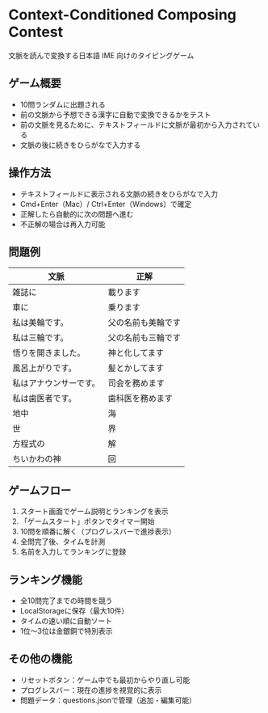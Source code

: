 # Context-Conditioned Composing Contest

文脈を読んで変換する日本語 IME 向けのタイピングゲーム

## ゲーム概要
- 10問ランダムに出題される
- 前の文脈から予想できる漢字に自動で変換できるかをテスト
- 前の文脈を見るために、テキストフィールドに文脈が最初から入力されている
- 文脈の後に続きをひらがなで入力する

## 操作方法
- テキストフィールドに表示される文脈の続きをひらがなで入力
- Cmd+Enter（Mac）/ Ctrl+Enter（Windows）で確定
- 正解したら自動的に次の問題へ進む
- 不正解の場合は再入力可能

## 問題例
文脈|正解
---|---
雑誌に|載ります
車に|乗ります
私は美輪です。|父の名前も美輪です
私は三輪です。|父の名前も三輪です
悟りを開きました。|神と化してます
風呂上がりです。|髪とかしてます
私はアナウンサーです。|司会を務めます
私は歯医者です。|歯科医を務めます
地中|海
世|界
方程式の|解
ちいかわの神|回

## ゲームフロー
1. スタート画面でゲーム説明とランキングを表示
2. 「ゲームスタート」ボタンでタイマー開始
3. 10問を順番に解く（プログレスバーで進捗表示）
4. 全問完了後、タイムを計測
5. 名前を入力してランキングに登録

## ランキング機能
- 全10問完了までの時間を競う
- LocalStorageに保存（最大10件）
- タイムの速い順に自動ソート
- 1位〜3位は金銀銅で特別表示

## その他の機能
- リセットボタン：ゲーム中でも最初からやり直し可能
- プログレスバー：現在の進捗を視覚的に表示
- 問題データ：questions.jsonで管理（追加・編集可能）
